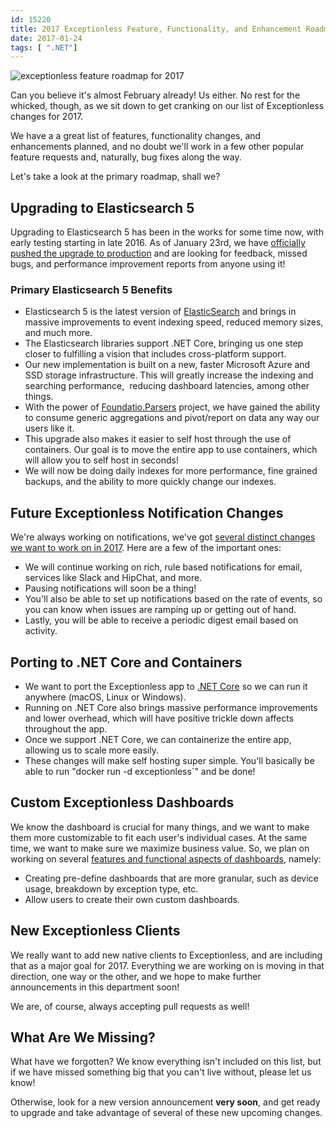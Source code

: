 ```yaml
---
id: 15220
title: 2017 Exceptionless Feature, Functionality, and Enhancement Roadmap
date: 2017-01-24
tags: [ ".NET"]
---
```

![exceptionless feature roadmap for 2017](/assets/img/news/elasticsearch-2017-roadmap-header-1024x538.jpg)

Can you believe it's almost February already! Us either. No rest for the whicked, though, as we sit down to get cranking on our list of Exceptionless changes for 2017.

We have a a great list of features, functionality changes, and enhancements planned, and no doubt we'll work in a few other popular feature requests and, naturally, bug fixes along the way.

Let's take a look at the primary roadmap, shall we?<!--more-->

## Upgrading to Elasticsearch 5

Upgrading to Elasticsearch 5 has been in the works for some time now, with early testing starting in late 2016. As of January 23rd, we have <a href="https://github.com/exceptionless/Exceptionless/issues/145" target="_blank">officially pushed the upgrade to production</a> and are looking for feedback, missed bugs, and performance improvement reports from anyone using it!

### Primary Elasticsearch 5 Benefits

* Elasticsearch 5 is the latest version of [ElasticSearch](https://www.elastic.co/products) and brings in massive improvements to event indexing speed, reduced memory sizes, and much more.
* The Elasticsearch libraries support .NET Core, bringing us one step closer to fulfilling a vision that includes cross-platform support.
* Our new implementation is built on a new, faster Microsoft Azure and SSD storage infrastructure. This will greatly increase the indexing and searching performance,  reducing dashboard latencies, among other things.
* With the power of <a href="https://github.com/FoundatioFx/Foundatio.Parsers" target="_blank">Foundatio.Parsers</a> project, we have gained the ability to consume generic aggregations and pivot/report on data any way our users like it.
* This upgrade also makes it easier to self host through the use of containers. Our goal is to move the entire app to use containers, which will allow you to self host in seconds!
* We will now be doing daily indexes for more performance, fine grained backups, and the ability to more quickly change our indexes.

## Future Exceptionless Notification Changes

We're always working on notifications, we've got <a href="https://github.com/exceptionless/Exceptionless/issues/177" target="_blank">several distinct changes we want to work on in 2017</a>. Here are a few of the important ones:

* We will continue working on rich, rule based notifications for email, services like Slack and HipChat, and more.
* Pausing notifications will soon be a thing!
* You'll also be able to set up notifications based on the rate of events, so you can know when issues are ramping up or getting out of hand.
* Lastly, you will be able to receive a periodic digest email based on activity.

## Porting to .NET Core and Containers

* We want to port the Exceptionless app to [.NET Core](https://www.microsoft.com/net/core) so we can run it anywhere (macOS, Linux or Windows).
* Running on .NET Core also brings massive performance improvements and lower overhead, which will have positive trickle down affects throughout the app.
* Once we support .NET Core, we can containerize the entire app, allowing us to scale more easily.
* These changes will make self hosting super simple. You'll basically be able to run "docker run -d exceptionless\`" and be done!

## Custom Exceptionless Dashboards

We know the dashboard is crucial for many things, and we want to make them more customizable to fit each user's individual cases. At the same time, we want to make sure we maximize business value. So, we plan on working on several <a href="https://github.com/exceptionless/Exceptionless/issues/229" target="_blank">features and functional aspects of dashboards</a>, namely:

* Creating pre-define dashboards that are more granular, such as device usage, breakdown by exception type, etc.
* Allow users to create their own custom dashboards.

## New Exceptionless Clients

We really want to add new native clients to Exceptionless, and are including that as a major goal for 2017. Everything we are working on is moving in that direction, one way or the other, and we hope to make further announcements in this department soon!

We are, of course, always accepting pull requests as well!

## What Are We Missing?

What have we forgotten? We know everything isn't included on this list, but if we have missed something big that you can't live without, please let us know!

Otherwise, look for a new version announcement **very soon**, and get ready to upgrade and take advantage of several of these new upcoming changes.
